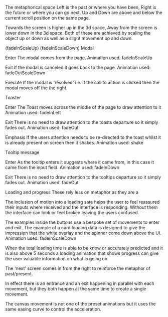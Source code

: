 The metaphorical space
Left is the past or where you have been,
Right is the future or where you can go next,
Up and Down are above and below the current scroll position on the same page.

Towards the screen is higher up in the 3d space,
Away from the screen is lower down in the 3d space.
Both of these are achieved by scaling the object up or down as well as a slight movement up and down.


(fadeInScaleUp)
(fadeInScaleDown)
Modal

Enter
The modal comes from the page.
Animation used: fadeInScaleUp

Exit
If the modal is canceled it goes back to the page.
Animation used: fadeOutScaleDown

Execute
If the modal is 'resolved' i.e. if the call to action is clicked then the modal moves off the the right.


Toaster

Enter
The Toast moves across the middle of the page to draw attention to it
Animation used: fadeInLeft

Exit
There is no need to draw attention to the toasts departure so it simply fades out.
Animation used: fadeOut

Emphasis
If the users attention needs to be re-directed to the toast whilst it is already present on screen then it shakes.
Animation used: shake


Tooltip message

Enter
As the tooltip enters it suggests where it came from, in this case it came from the input field.
Animation used: fadeInDown

Exit
There is no need to draw attention to the tooltips departure so it simply fades out.
Animation used: fadeOut


Loading and progress
These rely less on metaphor as they are a

The inclusion of motion into a loading sate helps the user to feel reassured their inputs where received and the interface is responding. Without them the interface can look or feel broken leaving the users confused.

The examples inside the buttons use a bespoke set of movements to enter and exit.
The example of a card loading data is designed to give the impression that the white overlay and the spinner come down above the UI.
Animation used: fadeInScaleDown



When the total loading time is able to be know or accurately predicted and it is also above 5 seconds a loading animation that shows progress can give the user valuable information on what is going on.




The 'next' screen comes in from the right to reinforce the metaphor of past/present.

In effect there is an entrance and an exit happening in parallel with each movement, but they both happen at the same time to create a single movement.

The canvas movement is not one of the preset animations but it uses the same easing curve to control the acceleration.
